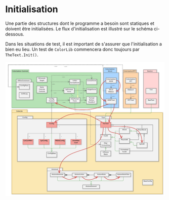 # Initialisation
Une partie des structures dont le programme a besoin sont statiques et doivent être initialisées. Le flux d'initialisation est illustré sur le schéma ci-dessous.

Dans les situations de test, il est important de s'assurer que l'initialisation a bien eu lieu. Un test de `ColorLib` commencera donc toujours par `TheText.Init()`.

![Initialisation](../images/Classes_avec_init.png)
